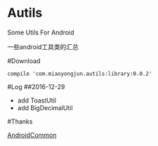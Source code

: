 # Autils

Some Utils For Android

一些android工具类的汇总

#Download
```
compile 'com.miaoyongjun.autils:library:0.0.2'
```

#Log
##2016-12-29
- add ToastUtil
- add BigDecimalUtil


#Thanks

[AndroidCommon](https://github.com/h4de5ing/AndroidCommon)
